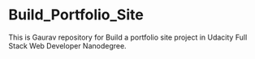 # Build_Portfolio_Site
This is Gaurav repository for Build a portfolio site project in Udacity Full Stack Web Developer Nanodegree.
